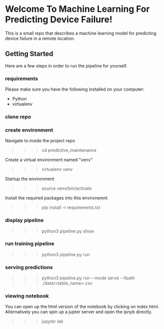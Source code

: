 # Welcome To Machine Learning For Predicting Device Failure!

This is a small repo that describes a machine learning model for predicting device failure in a remote location.

## Getting Started
Here are a few steps in order to run the pipeline for yourself.

### requirements
Please make sure you have the following installed on your computer:
- Python
- virtualenv

### clone repo

### create environment

Navigate to inside the project repo
>>> cd predictive_maintenance

Create a virtual environment named "venv"
>>> virtualenv venv

Startup the environment
>>> source venv/bin/activate

Install the required packages into this environemnt
>>> pip install -r requirements.txt

### display pipeline
>>> python3 pipeline.py show

### run training pipeline
>>> python3 pipeline.py run

### serving predictions
>>> python3 pipeline.py run --mode serve --fpath ./data/<table_name>.csv

### viewing notebook
You can open up the html version of the notebook by clicking on index.html.
Alternatively you can spin up a jupter server and open the ipnyb directly.
>>> jupyter lab